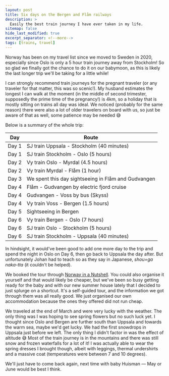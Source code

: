 ```yaml
---
layout: post
title: Six days on the Bergen and Flåm railways
description: >
  Easily the best train journey I have ever taken in my life. 
sitemap: false
hide_last_modified: true
excerpt_separator: <!--more-->
tags: [trains, travel]
---
```


Norway has been on my travel list since we moved to Sweden in 2020, especially since Oslo is only a 5 hour train journey away from Stockholm! So so glad we finally got the chance to do it on our babymoon, as this is likely the last longer trip we'll be taking for a little while! 

<!--more-->

I can strongly recommend train journeys for the pregnant traveler (or any traveler for that matter, this was so scenic!). My husband estimates the longest I can walk at the moment (in the middle of second trimester, supposedly the prime time of the pregnancy!) is 4km, so a holiday that is mostly sitting on trains all day was ideal. We noticed (probably for the same reason) there were also a lot of older travelers on board with us, so just be aware of that as well, some patience may be needed 😅

Below is a summary of the whole trip:

|Day  |Route    |
|-----|---------|
|Day 1|SJ train Uppsala - Stockholm (40 minutes)|
|Day 1|SJ train Stockholm - Oslo (5 hours)|
|Day 2|Vy train Oslo - Myrdal (4.5 hours)|
|Day 2|Vy train Myrdal - Flåm (1 hour)|
|Day 3|We spent this day sightseeing in Flåm and Gudvangen|
|Day 4|Flåm - Gudvangen by electric fjord cruise|
|Day 4|Gudvangen - Voss by bus (Skyss)|
|Day 4|Vy train Voss - Bergen (1.5 hours)|
|Day 5|Sightseeing in Bergen|
|Day 6|Vy train Bergen - Oslo (7 hours)|
|Day 6|SJ train Oslo - Stockholm (5 hours)|
|Day 6|SJ train Stockholm - Uppsala (40 minutes)|

In hindsight, it would've been good to add one more day to the trip and spend the night in Oslo on Day 6, then go back to Uppsala the day after. But unfortunately Johan had to teach so as they say in Japanese, *shou=ga naka-tta* (it couldn't be helped).

We booked the tour through [Norway in a Nutshell](https://www.norwaynutshell.com/original-tour/). You could also organise it yourself and that would likely be cheaper, but we've been so busy getting ready for the baby and with our new summer house lately that I decided to just splurge on a shortcut. It's a self-guided tour, and the information we got through them was all really good. We just organised our own accommodation because the ones they offered did not run cheap. 

We traveled at the end of March and were very lucky with the weather. The only thing was I was hoping to see spring flowers but no such luck yet. I thought since Oslo and Bergen are further south than Uppsala and towards the warm sea, maybe we'd get lucky. We had the first snowdrops in Uppsala just before we left. The only thing I didn't factor in was the effect of altitude 😅 Most of the train journey is in the mountains and there was still snow and frozen waterfalls for a lot of it! I was actually able to wear the spring dresses I brought though, albeit with leggings, thermal undershirts and a massive coat (temperatures were between 7 and 10 degrees).

We'll just have to come back again, next time with baby Huisman — May or June would be best I think. 